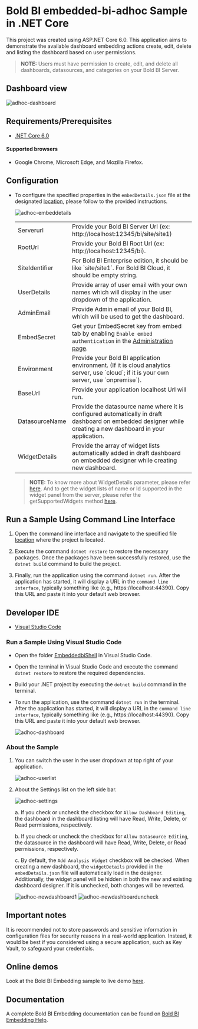 # Bold BI embedded-bi-adhoc Sample in .NET Core

This project was created using ASP.NET Core 6.0. This application aims to demonstrate the available dashboard embedding actions create, edit, delete and listing the dashboard based on user permissions.

 > **NOTE:** Users must have permission to create, edit, and delete all dashboards, datasources, and categories on your Bold BI Server.

## Dashboard view

![adhoc-dashboard](https://github.com/boldbi/samples/assets/129487075/423eccd9-5500-40d8-96f1-005f820f87e8)

 ## Requirements/Prerequisites

 * [.NET Core 6.0](https://dotnet.microsoft.com/download/dotnet-core)
 
 #### Supported browsers
  
  * Google Chrome, Microsoft Edge, and Mozilla Firefox.

 ## Configuration

  * To configure the specified properties in the `embedDetails.json` file at the designated [location](https://github.com/boldbi/samples/tree/master/Scenario%20Based%20Samples/Add%20Analysis%20Widget%20sample/EmbededShell/EmbeddedbiShell/App_Data/default), please follow to the provided instructions.

    ![adhoc-embeddetails](https://github.com/boldbi/samples/assets/129487075/a93b5ec8-70a2-4c47-8269-d259968e546f)

    <meta charset="utf-8"/>
    <table>
    <tbody>
        <tr>
            <td align="left">Serverurl</td>
            <td align="left">Provide your Bold BI Server Url (ex: http://localhost:12345/bi/site/site1)</td>
        </tr>
        <tr>
            <td align="left">RootUrl</td>
            <td align="left">Provide your Bold BI Root Url (ex: http://localhost:12345/bi).</td>
        </tr>
        <tr>
            <td align="left">SiteIdentifier</td>
            <td align="left">For Bold BI Enterprise edition, it should be like `site/site1`. For Bold BI Cloud, it should be empty string.</td>
        </tr>
        <tr>
            <td align="left">UserDetails</td>
            <td align="left">Provide array of user email with your own names which will display in the user dropdown of the application.</td>
        </tr>
        <tr>
            <td align="left">AdminEmail</td>
            <td align="left">Provide Admin email of your Bold BI, which will be used to get the dashboard.</td>
        </tr>
        <tr>
        <td align="left">EmbedSecret</td>
            <td align="left">Get your EmbedSecret key from embed tab by enabling <code>Enable embed authentication</code> in the <a href='https://help.boldbi.com/embedded-bi/site-administration/embed-settings/'>Administration page</a>. </td>
        </tr>
        <tr>
            <td align="left">Environment</td>
            <td align="left">Provide your Bold BI application environment. (If it is cloud analytics server, use `cloud`; if it is your own server, use `onpremise`).</td>
        </tr> 
        <tr>
            <td align="left">BaseUrl</td>
            <td align="left">Provide your application localhost Url will run.</td>
        </tr>
        <tr>
            <td align="left">DatasourceName</td>
            <td align="left">Provide the datasource name where it is configured automatically in draft dashboard on embedded designer while creating a new dashboard in your application.</td>
        </tr>  
        <tr>
            <td align="left">WidgetDetails</td>
            <td align="left">Provide the array of widget lists automatically added in draft dashboard on embedded designer while creating new dashboard.
            </td>
        </tr>  
    </tbody>
    </table>

    > **NOTE:** To know more about WidgetDetails parameter, please refer [here](https://help.boldbi.com/embedding-options/embedding-sdk/embedding-api-reference/methods/#renderWidgets). And to get the widget lists of name or Id supported in the widget panel from the server, please refer the getSupportedWidgets method [here](https://help.boldbi.com/embedding-options/embedding-sdk/embedding-api-reference/methods/#getSupportedWidgets). 

 ## Run a Sample Using Command Line Interface 
    
  1. Open the command line interface and navigate to the specified file [location](https://github.com/boldbi/samples/tree/master/Scenario%20Based%20Samples/Add%20Analysis%20Widget%20sample/EmbededShell/EmbeddedbiShell) where the project is located.

  2. Execute the command `dotnet restore` to restore the necessary packages. Once the packages have been successfully restored, use the `dotnet build` command to build the project.
  
  3. Finally, run the application using the command `dotnet run`. After the application has started, it will display a URL in the `command line interface`, typically something like (e.g., https://localhost:44390). Copy this URL and paste it into your default web browser.

 ## Developer IDE

  * [Visual Studio Code](https://code.visualstudio.com/download)

  ### Run a Sample Using Visual Studio Code
 
  * Open the folder [EmbeddedbiShell](https://github.com/boldbi/samples/tree/master/Scenario%20Based%20Samples/Add%20Analysis%20Widget%20sample/EmbededShell/EmbeddedbiShell) in Visual Studio Code.
   
  * Open the terminal in Visual Studio Code and execute the command `dotnet restore` to restore the required dependencies.
 
  * Build your .NET project by executing the `dotnet build` command in the terminal.
 
  * To run the application, use the command `dotnet run` in the terminal. After the application has started, it will display a URL in the `command line interface`, typically something like (e.g., https://localhost:44390). Copy this URL and paste it into your default web browser.

    ![adhoc-dashboard](https://github.com/boldbi/samples/assets/129487075/0117bcb1-3efe-4e00-aa2f-c629e952d81a)

### About the Sample

1. You can switch the user in the user dropdown at top right of your application.

   ![adhoc-userlist](https://github.com/boldbi/samples/assets/129487075/1e93a36b-cd04-4686-a7b6-ad8e14f9b589)

2. About the Settings list on the left side bar.

   ![adhoc-settings](https://github.com/boldbi/samples/assets/129487075/7b1bbb45-244e-41cc-a6fa-3d366687eda3)

    a. If you check or uncheck the checkbox for `Allow Dashboard Editing`, the dashboard in the dashboard listing will have Read, Write, Delete, or Read permissions, respectively.
    
    b. If you check or uncheck the checkbox for `Allow Datasource Editing`, the datasource in the dashboard will have Read, Write, Delete, or Read permissions, respectively.
    
    c. By default, the `Add Analysis Widget` checkbox will be checked. When creating a new dashboard, the `widgetDetails` provided in the `embedDetails.json` file will automatically load in the designer. Additionally, the widget panel will be hidden in both the new and existing dashboard designer. If it is unchecked, both changes will be reverted.

   ![adhoc-newdashboard1](https://github.com/boldbi/samples/assets/129487075/f5a7898b-b0e4-4a1a-abb3-f16e147676b7)
   ![adhoc-newdashboarduncheck](https://github.com/boldbi/samples/assets/129487075/7d49d520-15ad-46bf-85fa-e9429834af0f)
   
## Important notes

It is recommended not to store passwords and sensitive information in configuration files for security reasons in a real-world application. Instead, it would be best if you considered using a secure application, such as Key Vault, to safeguard your credentials.

## Online demos

Look at the Bold BI Embedding sample to live demo [here](https://samples.boldbi.com/embed).

## Documentation

A complete Bold BI Embedding documentation can be found on [Bold BI Embedding Help](https://help.boldbi.com/embedded-bi/javascript-based/).
